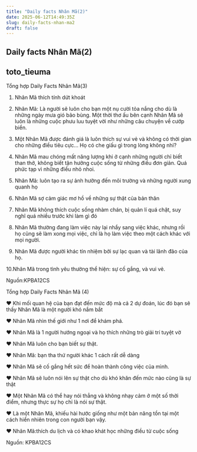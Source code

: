 ```yaml
---
title: "Daily facts Nhân Mã(2)"
date: 2025-06-12T14:49:35Z
slug: daily-facts-nhan-ma2
draft: false
---
```


## Daily facts Nhân Mã(2)

## toto_tieuma

Tổng hợp Daily Facts Nhân Mã(3)


	
	

1. Nhân Mã thích tính dứt khoát
 
2. Nhân Mã: Là người sẽ luôn cho bạn một nụ cười tỏa nắng cho dù là những ngày mưa gió bão bùng. Một thời thơ ấu bên cạnh Nhân Mã sẽ luôn là những cuộc phưu luu tuyệt vời như những câu chuyện về cướp biển.
 
3. Một Nhân Mã được đánh giá là luôn thích sự vui vẻ và không có thời gian cho những điều tiêu cực… Họ có che giấu gì trong lòng không nhỉ?
 
4. Nhân Mã mau chóng mất năng lượng khi ở cạnh những người chỉ biết than thở, không biết tận hưởng cuộc sống từ những điều đơn giản. Quá phức tạp vì những điều nhỏ nhoi.
 
5. Nhân Mã: luôn tạo ra sự ảnh hưởng đến môi trường và những người xung quanh họ
 
6. Nhân Mã sợ cảm giác mơ hồ về những sự thật của bản thân
 
7. Nhân Mã không thích cuộc sống nhàm chán, bị quản lí quá chặt, suy nghĩ quá nhiều trước khi làm gì đó
 
8. Nhân Mã thường đang làm việc này lại nhẩy sang việc khác, nhưng rồi họ cũng sẽ làm xong mọi việc, chỉ là họ làm việc theo một cách khác với mọi người.
 
9. Nhân Mã được người khác tín nhiệm bởi sự lạc quan và tài lãnh đão của họ.
 
10.Nhân Mã trong tình yêu thường thể hiện: sự cố gắng, và vui vẻ.
 
Nguồn:KPBA12CS
 
Tổng hợp Daily Facts Nhân Mã (4)


	
	
 
♥ Khi mối quan hệ của bạn đạt đến mức độ mà cả 2 dự đoán, lúc đó bạn sẽ thấy Nhân Mã là một người khó nắm bắt 
 
♥ Nhân Mã nhìn thế giới như 1 nơi để khám phá. 
 
♥ Nhân Mã là 1 người hướng ngoại và họ thích những trò giải trí tuyệt vờ
 
♥ Nhân Mã luôn cho bạn biết sự thật.
 
♥ Nhân Mã: bạn tha thứ người khác 1 cách rất dễ dàng
 
♥ Nhân Mã sẽ cố gắng hết sức để hoàn thành công việc của mình. 
 
♥ Nhân Mã sẽ luôn nói lên sự thật cho dù khó khăn đến mức nào cũng là sự thật 
 
♥ Một Nhân Mã có thể hay nói thẳng và không nhạy cảm ở một số thời điểm, nhưng thực sự họ chỉ là nói sự thật.
 
♥ Là một Nhân Mã, khiếu hài hước giống như một bản năng tồn tại một cách hiển nhiên trong con người bạn vậy.
 
♥ Nhân Mã:thích du lịch và có khao khát học những điều từ cuộc sống 
 
Nguồn: KPBA12CS